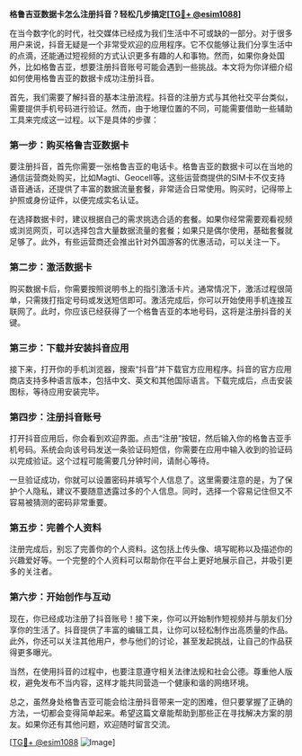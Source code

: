 **格鲁吉亚数据卡怎么注册抖音？轻松几步搞定[[TG💪+ @esim1088](https://t.me/s/esim1088)]**

在当今数字化的时代，社交媒体已经成为我们生活中不可或缺的一部分。对于很多用户来说，抖音无疑是一个非常受欢迎的应用程序。它不仅能够让我们分享生活中的点滴，还能通过短视频的方式认识更多有趣的人和事物。然而，如果你身处国外，比如格鲁吉亚，想要注册抖音账号可能会遇到一些挑战。本文将为你详细介绍如何使用格鲁吉亚的数据卡成功注册抖音。

首先，我们需要了解抖音的基本注册流程。抖音的注册方式与其他社交平台类似，需要提供手机号码进行验证。然而，由于地理位置的不同，可能需要借助一些辅助工具来完成这一过程。以下是具体的步骤：

### 第一步：购买格鲁吉亚数据卡

要注册抖音，首先你需要一张格鲁吉亚的电话卡。格鲁吉亚的数据卡可以在当地的通信运营商处购买，比如Magti、Geocell等。这些运营商提供的SIM卡不仅支持语音通话，还提供了丰富的数据流量套餐，非常适合日常使用。购买时，记得带上护照或身份证件，以便完成实名认证。

在选择数据卡时，建议根据自己的需求挑选合适的套餐。如果你经常需要观看视频或浏览网页，可以选择包含大量数据流量的套餐；如果只是偶尔使用，基础套餐就足够了。此外，有些运营商还会推出针对外国游客的优惠活动，可以关注一下。

### 第二步：激活数据卡

购买数据卡后，你需要按照说明书上的指引激活卡片。通常情况下，激活过程很简单，只需拨打指定号码或发送短信即可。激活完成后，你可以开始使用手机连接互联网了。此时，你应该已经获得了一个格鲁吉亚的本地号码，这将是注册抖音的关键。

### 第三步：下载并安装抖音应用

接下来，打开你的手机浏览器，搜索“抖音”并下载官方应用程序。抖音的官方应用商店支持多种语言版本，包括中文、英文和其他国际语言。下载完成后，点击安装图标，等待应用安装完毕。

### 第四步：注册抖音账号

打开抖音应用后，你会看到欢迎界面。点击“注册”按钮，然后输入你的格鲁吉亚手机号码。系统会向该号码发送一条验证码短信，你需要在应用中输入收到的验证码以完成验证。这个过程可能需要几分钟时间，请耐心等待。

一旦验证成功，你就可以设置密码并填写个人信息了。这里需要注意的是，为了保护个人隐私，建议不要随意透露过多的个人信息。同时，选择一个容易记住但又不容易被猜测的密码非常重要。

### 第五步：完善个人资料

注册完成后，别忘了完善你的个人资料。这包括上传头像、填写昵称以及描述你的兴趣爱好等。一个完整的个人资料可以帮助你在平台上更好地展示自己，并吸引更多的关注者。

### 第六步：开始创作与互动

现在，你已经成功注册了抖音账号！接下来，你可以开始制作短视频并与朋友们分享你的生活了。抖音提供了丰富的编辑工具，让你可以轻松制作出高质量的作品。此外，你还可以关注其他用户，参与他们的讨论，甚至发起挑战，让自己的作品获得更多曝光。

当然，在使用抖音的过程中，也要注意遵守相关法律法规和社会公德。尊重他人版权，避免发布不当内容，这样才能共同营造一个健康和谐的网络环境。

总之，虽然身处格鲁吉亚可能会给注册抖音带来一定的困难，但只要掌握了正确的方法，一切都会变得简单起来。希望这篇文章能帮助到那些正在寻找解决方案的朋友。如果你还有其他问题，欢迎随时留言交流。

[[TG💪+ @esim1088](https://t.me/s/esim1088) ![Image](https://i.postimg.cc/4NQfJmqS/Snipaste-2025-05-13-00-14-12.png)]